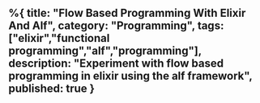 %{
title: "Flow Based Programming With Elixir And Alf",
category: "Programming",
tags: ["elixir","functional programming","alf","programming"],
description: "Experiment with flow based programming in elixir using the alf framework",
published: true
}
---

<!--Experiment with Flow-based programming in Elixir using the ALF framework -->
